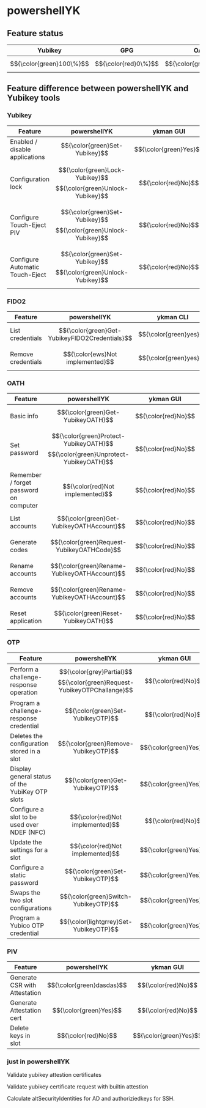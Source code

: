# powershellYK

## Feature status
| Yubikey | GPG | OATH | OTP | PIV |
| --- | --- | --- | --- | --- |
| $${\color{green}100\%}$$ | $${\color{red}0\%}$$ | $${\color{green}80\%}$$ | $${\color{yellow}50\%}$$ | $${\color{green}90\%}$$ |

## Feature difference between powershellYK and Yubikey tools

### Yubikey
| Feature | powershellYK | ykman GUI | ykman CLI |
| --- | --- | --- | --- |
| Enabled / disable applications | $${\color{green}Set-Yubikey}$$ | $${\color{green}Yes}$$ | $${\color{green}yes}$$ |
| Configuration lock | $${\color{green}Lock-Yubikey}$$ $${\color{green}Unlock-Yubikey}$$ | $${\color{red}No}$$ | $${\color{green}yes}$$ |
| Configure Touch-Eject PIV | $${\color{green}Set-Yubikey}$$ $${\color{green}Unlock-Yubikey}$$ | $${\color{red}No}$$ | $${\color{green}yes}$$ |
| Configure Automatic Touch-Eject | $${\color{green}Set-Yubikey}$$ $${\color{green}Unlock-Yubikey}$$ | $${\color{red}No}$$ | $${\color{green}yes}$$ |


### FIDO2
| Feature | powershellYK | ykman CLI |
| --- | --- | --- |
| List credentials | $${\color{green}Get-YubikeyFIDO2Credentials}$$ | $${\color{green}yes}$$ |
| Remove credentials | $${\color{ews}Not implemented}$$ | $${\color{green}yes}$$ |

### OATH
| Feature | powershellYK | ykman GUI | ykman CLI | Yubico Authenticator |
| --- | --- | --- | --- | --- |
| Basic info | $${\color{green}Get-YubikeyOATH}$$ | $${\color{red}No}$$ | $${\color{green}Yes}$$ | $${\color{green}Yes}$$ |
| Set password | $${\color{green}Protect-YubikeyOATH}$$ $${\color{green}Unprotect-YubikeyOATH}$$ | $${\color{red}No}$$ | $${\color{green}Yes}$$ | $${\color{grey}N/A}$$ |
| Remember / forget password on computer | $${\color{red}Not implemented}$$ | $${\color{red}No}$$ | $${\color{green}Yes}$$ | $${\color{grey}N/A}$$ |
| List accounts | $${\color{green}Get-YubikeyOATHAccount}$$ | $${\color{red}No}$$ | $${\color{green}Yes}$$ | $${\color{green}Yes}$$ |
| Generate codes | $${\color{green}Request-YubikeyOATHCode}$$ | $${\color{red}No}$$ | $${\color{green}Yes}$$ | $${\color{green}Yes}$$ |
| Rename accounts | $${\color{green}Rename-YubikeyOATHAccount}$$ | $${\color{red}No}$$ | $${\color{green}Yes}$$ | $${\color{green}Yes}$$ |
| Remove accounts | $${\color{green}Rename-YubikeyOATHAccount}$$ | $${\color{red}No}$$ | $${\color{green}Yes}$$ | $${\color{green}Yes}$$ |
| Reset application | $${\color{green}Reset-YubikeyOATH}$$ | $${\color{red}No}$$ | $${\color{green}Yes}$$ | $${\color{green}Yes}$$ |

### OTP
| Feature | powershellYK | ykman GUI | ykman CLI |
| --- | --- | --- | --- |
| Perform a challenge-response operation | $${\color{grey}Partial}$$ $${\color{green}Request-YubikeyOTPChallange}$$ | $${\color{red}No}$$ | $${\color{red}No}$$ |
| Program a challenge-response credential | $${\color{green}Set-YubikeyOTP}$$ | $${\color{red}No}$$ | $${\color{green}Yes}$$ |
| Deletes the configuration stored in a slot | $${\color{green}Remove-YubikeyOTP}$$ | $${\color{green}Yes}$$ | $${\color{green}Yes}$$ |
| Display general status of the YubiKey OTP slots | $${\color{green}Get-YubikeyOTP}$$ | $${\color{green}Yes}$$ | $${\color{green}Yes}$$ |
| Configure a slot to be used over NDEF (NFC) | $${\color{red}Not implemented}$$ | $${\color{red}No}$$ | $${\color{green}Yes}$$ |
| Update the settings for a slot | $${\color{red}Not implemented}$$ | $${\color{green}Yes}$$ | $${\color{red}No}$$ |
| Configure a static password | $${\color{green}Set-YubikeyOTP}$$ | $${\color{green}Yes}$$ | $${\color{green}Yes}$$ |
| Swaps the two slot configurations | $${\color{green}Switch-YubikeyOTP}$$ | $${\color{green}Yes}$$ | $${\color{green}Yes}$$ |
| Program a Yubico OTP credential | $${\color{lightgrrey}Set-YubikeyOTP}$$ | $${\color{green}Yes}$$ | $${\color{green}Yes}$$ |

### PIV
| Feature | powershellYK | ykman GUI | ykman CLI | yubico-piv-tool |
| --- | --- | --- | --- | --- |
| Generate CSR with Attestation | $${\color{green}dasdas}$$| $${\color{red}No}$$ | $${\color{red}No}$$ | $${\color{green}Yes}$$ |
| Generate Attestation cert | $${\color{green}Yes}$$ | $${\color{red}No}$$ | $${\color{green}Yes}$$ | $${\color{green}Yes}$$ |
| Delete keys in slot | $${\color{red}No}$$ | $${\color{green}Yes}$$ | $${\color{green}Yes}$$ | $${\color{green}Yes}$$ |

### just in powershellYK

Validate yubikey attestion certificates

Validate yubikey certificate request with builtin attestion

Calculate altSecurityIdentities for AD and authoriziedkeys for SSH.

